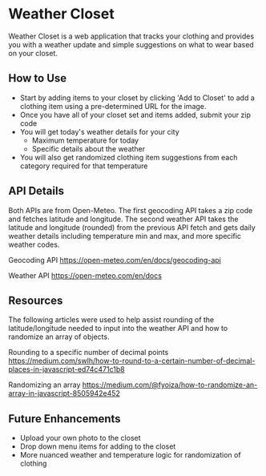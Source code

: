 # Weather Closet

Weather Closet is a web application that tracks your clothing and provides you with a weather update and simple suggestions on what to wear based on your closet.

## How to Use
- Start by adding items to your closet by clicking 'Add to Closet' to add a clothing item using a pre-determined URL for the image.
- Once you have all of your closet set and items added, submit your zip code
- You will get today's weather details for your city
  - Maximum temperature for today
  - Specific details about the weather
- You will also get randomized clothing item suggestions from each category required for that temperature



## API Details
Both APIs are from Open-Meteo.  The first geocoding API takes a zip code and fetches latitude and longitude. The second weather API takes the latitude and longitude (rounded) from the previous API fetch and gets daily weather details including temperature min and max, and more specific weather codes.

Geocoding API
https://open-meteo.com/en/docs/geocoding-api

Weather API
https://open-meteo.com/en/docs

## Resources
The following articles were used to help assist rounding of the latitude/longitude needed to input into the weather API and how to randomize an array of objects.

Rounding to a specific number of decimal points
https://medium.com/swlh/how-to-round-to-a-certain-number-of-decimal-places-in-javascript-ed74c471c1b8

Randomizing an array
https://medium.com/@fyoiza/how-to-randomize-an-array-in-javascript-8505942e452


## Future Enhancements
- Upload your own photo to the closet
- Drop down menu items for adding to the closet
- More nuanced weather and temperature logic for randomization of clothing

